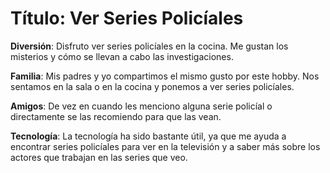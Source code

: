 # Título: Ver Series Policíales

**Diversión**: Disfruto ver series policíales en la cocina. Me gustan los misterios y cómo se llevan a cabo las investigaciones.

**Familia**: Mis padres y yo compartimos el mismo gusto por este hobby. Nos sentamos en la sala o en la cocina y ponemos a ver series policíales.

**Amigos**: De vez en cuando les menciono alguna serie policíal o directamente se las recomiendo para que las vean.

**Tecnología**: La tecnología ha sido bastante útil, ya que me ayuda a encontrar series policíales para ver en la televisión y a saber más sobre los actores que trabajan en las series que veo.
